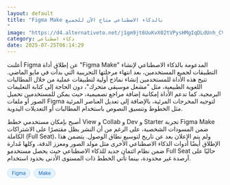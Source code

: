 ```yaml
---
layout: default
title: "Figma Make بالذكاء الاصطناعي متاح الآن للجميع
"
image: "https://d4.alternativeto.net/j1gm9jt6UuKvX02tVPysHMgIqDLdUnh_CV2cTfx8qiQ/rs:fill:1520:760:0/g:ce:0:0/YWJzOi8vZGlzdC9jb250ZW50LzE3NTM0MjQ3OTIwMzgucG5n.png"
category: ذكاء اصطناعي
date: 2025-07-25T06:14:29
---
```


أعلنت Figma عن إطلاق أداة "Figma Make" المدعومة بالذكاء الاصطناعي لإنشاء التطبيقات لجميع المستخدمين، بعد انتهاء مرحلتها التجريبية التي بدأت في مايو الماضي. تتيح هذه الأداة للمستخدمين إنشاء نماذج أولية لتطبيقات عملية من خلال المطالبات اللغوية الطبيعية، مثل "مشغل موسيقى متحرك"، دون الحاجة إلى كتابة التعليمات البرمجية. كما تدعم الأداة إمكانية إضافة مراجع تصميمية، حيث يمكن للمستخدمين تحميل الصور أو ملفات Figma لتوجيه المخرجات المرئية، بالإضافة إلى تعديل العناصر المرئية مثل الخطوط وتنسيق النصوص باستخدام المطالبات أو التعديلات اليدوية.

أصبح بإمكان مستخدمي خطط View و Collab و Dev و Starter تجربة Figma Make ضمن المسودات الشخصية، على الرغم من أن النشر يظل مقتصرًا على الاشتراكات الكاملة (Full Seat)، ولم يتم الإعلان بعد عن تاريخ لتوسيع نطاق الوصول. يتضمن هذا الإطلاق أيضًا أدوات الذكاء الاصطناعي الأخرى مثل مولد الصور ومعزز الدقة، وكلها مُدارة ضمن نظام ائتمان جديد للذكاء الاصطناعي حيث يحصل مستخدمو Full Seat حاليًا على أرصدة غير محدودة، بينما تأتي الخطط ذات المستوى الأدنى بحدود استخدام.

<div style="margin-top:2px; margin-bottom:2px;"><a href="https://bidjadraft.github.io/?query=Figma" style="background:#e3f2fd; color:#1565c0; font-size:80%; border-radius:12px; padding:3px 10px; margin:2px 4px 2px 0; display:inline-block; border:1px solid #bbdefb; text-decoration:none;">Figma</a> <a href="https://bidjadraft.github.io/?query=Make" style="background:#e3f2fd; color:#1565c0; font-size:80%; border-radius:12px; padding:3px 10px; margin:2px 4px 2px 0; display:inline-block; border:1px solid #bbdefb; text-decoration:none;">Make</a></div><br><br>
